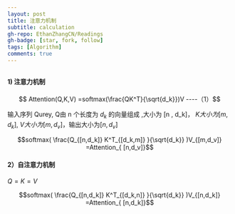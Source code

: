 ```yaml
---
layout: post
title: 注意力机制
subtitle: calculation
gh-repo: EthanZhangCN/Readings
gh-badge: [star, fork, follow]
tags: [Algorithm]
comments: true
---
```

##



#### 1) 注意力机制

$$ Attention(Q,K,V) =softmax(\frac{QK^T}{\sqrt{d_k}})V    ----（1）$$

输入序列 Qurey, Q由 n 个长度为 $d_k$ 的向量组成  ,大小为 [n , d_k]， $K大小为[m, d_k]$, $V大小为[m, d_v]$，输出大小为$[n,d_v]$

$$softmax( \frac{Q_{[n,d_k]}  K^T_{[d_k,m]} }{\sqrt{d_k}}  )V_{[m,d_v]} =Attention_{ [n,d_v]}$$

#### 2）自注意力机制
$Q=K=V$

$$softmax( \frac{Q_{[n,d_k]}  K^T_{[d_k,n]} }{\sqrt{d_k}}  )V_{[n,d_k]} =Attention_{ [n,d_k]}$$
